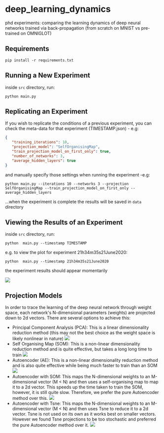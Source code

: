 # deep_learning_dynamics
phd experiments: comparing the learning dynamics of deep neural networks trained via back-propagation (from scratch on MNIST vs pre-trained on OMNIGLOT)

## Requirements
```pip install -r requirements.txt```


## Running a New Experiment
inside `src` directory, run:

```python main.py```


## Replicating an Experiment
If you wish to replicate the conditions of a previous experiment, you can check the meta-data for that experiment (TIMESTAMP.json)  - e.g:
```json 
{
   "training_iterations": 10,
   "projection_model": "SelfOrganisingMap",
   "train_projection_model_on_first_only": true,
   "number_of_networks": 3,
   "average_hidden_layers": true
}
```
and manually specify those settings when running the experiment -e.g:

```python main.py --iterations 10 --networks 3 --projection SelfOrganisingMap --train_projection_model_on_first_only --average_hidden_layers```

...when the experiment is complete the results will be saved in `data` directory

## Viewing the Results of an Experiment
inside `src` directory, run:

```python  main.py --timestamp TIMESTAMP```

e.g. to view the plot for experiment 21h34m35s21June2020:

```python  main.py --timestamp 21h34m35s21June2020```

the experiment results should appear momentarily

![](data/21h34m35s21June2020.png)

## Projection Models
In order to trace the learning of the deep neural network through weight space, each network's N-dimensional parameters (weights) are projected down to 2d vectors.  There are several options to achieve this:
- Principal Component Analysis (PCA):  This is a linear dimensionality reduction method (this may not the best choice as the weight space is likely nonlinear in nature)
![](data/17h03m50s20June2020.png)
- Self Organising Map (SOM): This is a non-linear dimensionality reduction method and is quite effective, but takes a long long time to train
![](data/13h52m28s21June2020.png)
- Autoencoder (AE): This is a non-linear dimensionality reduction method and is also quite effective while being much faster to train than an SOM
![](data/21h55m04s21June2020.png)
- Autoencoder with SOM: This maps the N-dimensional weights to an M-dimensional vector (M < N) and then uses a self-organising map to map it to a 2d vector. This speeds up the time taken to train the SOM, however, it is still quite slow. Therefore, we prefer the pure Autoencoder method over this.
![](data/18h32m59s21June2020.png)
- Autoencoder with Tsne: This maps the N-dimensional weights to an M-dimensional vector (M < N) and then uses Tsne to reduce it to a 2d vector.  Tsne is not used on its own as it works best on smaller vectors. However we found Tsne projections to be too stochastic and preferred the pure Autoencoder method over it.
![](data/17h30m29s21June2020.png)